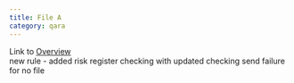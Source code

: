```yaml
---
title: File A
category: qara
---
```

Link to [Overview](../overview)  
new rule - added risk register checking with updated checking send failure for no file
